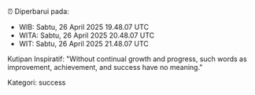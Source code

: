 ⏰ Diperbarui pada:
- WIB: Sabtu, 26 April 2025 19.48.07 UTC
- WITA: Sabtu, 26 April 2025 20.48.07 UTC
- WIT: Sabtu, 26 April 2025 21.48.07 UTC

Kutipan Inspiratif:
"Without continual growth and progress, such words as improvement, achievement, and success have no meaning."


Kategori: success

